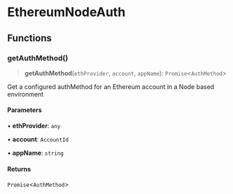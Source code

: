 # EthereumNodeAuth

## Functions

### getAuthMethod()

> **getAuthMethod**(`ethProvider`, `account`, `appName`): `Promise`\<`AuthMethod`\>

Get a configured authMethod for an Ethereum account in a Node based environment

#### Parameters

• **ethProvider**: `any`

• **account**: `AccountId`

• **appName**: `string`

#### Returns

`Promise`\<`AuthMethod`\>
